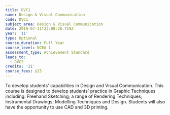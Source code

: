```yaml
---
title: DVC1
name: Design & Visual Communication
code: DVC1
subject_area: Design & Visual Communication
date: 2019-07-31T23:08:28.719Z
year: '11'
type: Optional
course_duration: Full Year
course_level: NCEA 1
assessment_type: Achievement Standard
leads_to:
  - DVC2
credits: '21'
course_fees: $25
---
```

To develop students' capabilities in Design and Visual Communication. This course is designed to develop students' practice in Graphic Techniques including: Freehand Sketching; a range of Rendering Techniques; Instrumental Drawings; Modelling Techniques and Design. Students will also have the opportunity to use CAD and 3D printing.
